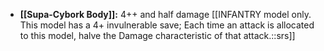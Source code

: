 - **[[Supa-Cybork Body]]:** 4++ and half damage [[INFANTRY model only. This model has a 4+ invulnerable save; Each time an attack is allocated to this model, halve the Damage characteristic of that attack.::srs]]